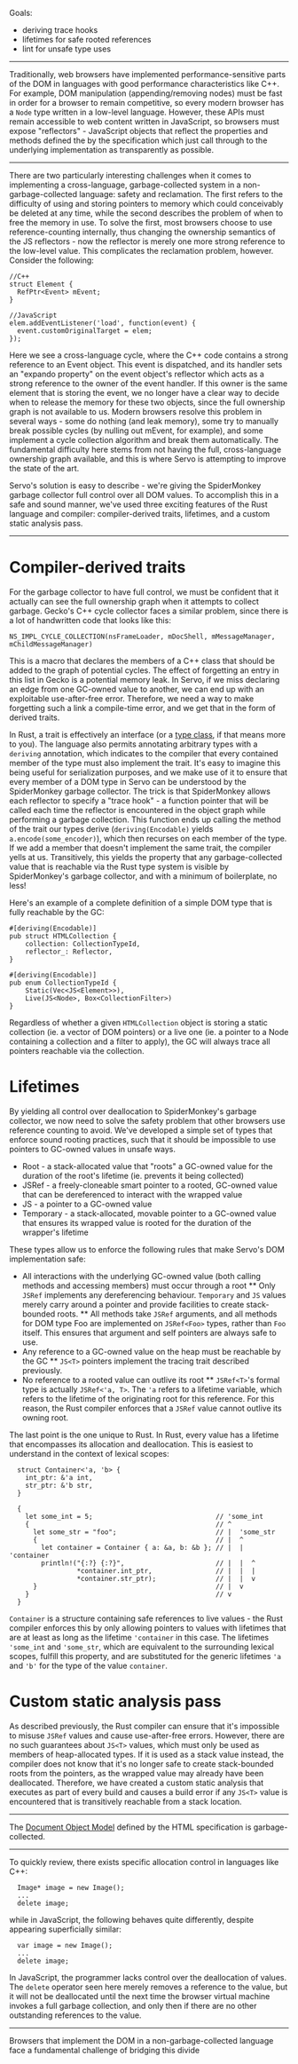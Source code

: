 Goals:
* deriving trace hooks
* lifetimes for safe rooted references
* lint for unsafe type uses

---


Traditionally, web browsers have implemented performance-sensitive parts of the DOM in languages with good performance characteristics like C++. For example, DOM manipulation (appending/removing nodes) must be fast in order for a browser to remain competitive, so every modern browser has a `Node` type written in a low-level language. However, these APIs must remain accessible to web content written in JavaScript, so browsers must expose "reflectors" - JavaScript objects that reflect the properties and methods defined the by the specification which just call through to the underlying implementation as transparently as possible.

---


There are two particularly interesting challenges when it comes to implementing a cross-language, garbage-collected system in a non-garbage-collected language: safety and reclamation. The first refers to the difficulty of using and storing pointers to memory which could conceivably be deleted at any time, while the second describes the problem of when to free the memory in use. To solve the first, most browsers choose to use reference-counting internally, thus changing the ownership semantics of the JS reflectors - now the reflector is merely one more strong reference to the low-level value. This complicates the reclamation problem, however. Consider the following:
```
//C++
struct Element {
  RefPtr<Event> mEvent;
}

//JavaScript
elem.addEventListener('load', function(event) {
  event.customOriginalTarget = elem;
});
```
Here we see a cross-language cycle, where the C++ code contains a strong reference to an Event object. This event is dispatched, and its handler sets an "expando property" on the event object's reflector which acts as a strong reference to the owner of the event handler. If this owner is the same element that is storing the event, we no longer have a clear way to decide when to release the memory for these two objects, since the full ownership graph is not available to us. Modern browsers resolve this problem in several ways - some do nothing (and leak memory), some try to manually break possible cycles (by nulling out mEvent, for example), and some implement a cycle collection algorithm and break them automatically. The fundamental difficulty here stems from not having the full, cross-language ownership graph available, and this is where Servo is attempting to improve the state of the art. 

Servo's solution is easy to describe - we're giving the SpiderMonkey garbage collector full control over all DOM values. To accomplish this in a safe and sound manner, we've used three exciting features of the Rust language and compiler: compiler-derived traits, lifetimes, and a custom static analysis pass.

---

Compiler-derived traits
=======================

For the garbage collector to have full control, we must be confident that it actually can see the full ownership graph when it attempts to collect garbage. Gecko's C++ cycle collector faces a similar problem, since there is a lot of handwritten code that looks like this:
```
NS_IMPL_CYCLE_COLLECTION(nsFrameLoader, mDocShell, mMessageManager, mChildMessageManager)
```
This is a macro that declares the members of a C++ class that should be added to the graph of potential cycles. The effect of forgetting an entry in this list in Gecko is a potential memory leak. In Servo, if we miss declaring an edge from one GC-owned value to another, we can end up with an exploitable use-after-free error. Therefore, we need a way to make forgetting such a link a compile-time error, and we get that in the form of derived traits.

In Rust, a trait is effectively an interface (or a [type class](http://en.wikipedia.org/wiki/Type_class), if that means more to you). The language also permits annotating arbitrary types with a `deriving` annotation, which indicates to the compiler that every contained member of the type must also implement the trait. It's easy to imagine this being useful for serialization purposes, and we make use of it to ensure that every member of a DOM type in Servo can be understood by the SpiderMonkey garbage collector. The trick is that SpiderMonkey allows each reflector to specify a "trace hook" - a function pointer that will be called each time the reflector is encountered in the object graph while performing a garbage collection. This function ends up calling the method of the trait our types derive (`deriving(Encodable)` yields `a.encode(some_encoder)`), which then recurses on each member of the type. If we add a member that doesn't implement the same trait, the compiler yells at us. Transitively, this yields the property that any garbage-collected value that is reachable via the Rust type system is visible by SpiderMonkey's garbage collector, and with a minimum of boilerplate, no less!

Here's an example of a complete definition of a simple DOM type that is fully reachable by the GC:

```
#[deriving(Encodable)]
pub struct HTMLCollection {
    collection: CollectionTypeId,
    reflector_: Reflector,
}

#[deriving(Encodable)]
pub enum CollectionTypeId {
    Static(Vec<JS<Element>>),
    Live(JS<Node>, Box<CollectionFilter>)
}
```

Regardless of whether a given `HTMLCollection` object is storing a static collection (ie. a vector of DOM pointers) or a live one (ie. a pointer to a Node containing a collection and a filter to apply), the GC will always trace all pointers reachable via the collection.



Lifetimes
=========

By yielding all control over deallocation to SpiderMonkey's garbage collector, we now need to solve the safety problem that other browsers use reference counting to avoid. We've developed a simple set of types that enforce sound rooting practices, such that it should be impossible to use pointers to GC-owned values in unsafe ways.

* Root<T> - a stack-allocated value that "roots" a GC-owned value for the duration of the root's lifetime (ie. prevents it being collected)
* JSRef<T> - a freely-cloneable smart pointer to a rooted, GC-owned value that can be dereferenced to interact with the wrapped value
* JS<T> - a pointer to a GC-owned value
* Temporary<T> - a stack-allocated, movable pointer to a GC-owned value that ensures its wrapped value is rooted for the duration of the wrapper's lifetime

These types allow us to enforce the following rules that make Servo's DOM implementation safe:

* All interactions with the underlying GC-owned value (both calling methods and accessing members) must occur through a root
** Only `JSRef` implements any dereferencing behaviour. `Temporary` and `JS` values merely carry around a pointer and provide facilities to create stack-bounded roots.
** All methods take `JSRef` arguments, and all methods for DOM type Foo are implemented on `JSRef<Foo>` types, rather than `Foo` itself. This ensures that argument and self pointers are always safe to use.
* Any reference to a GC-owned value on the heap must be reachable by the GC
** `JS<T>` pointers implement the tracing trait described previously. 
* No reference to a rooted value can outlive its root
** `JSRef<T>`'s formal type is actually `JSRef<'a, T>`. The `'a` refers to a lifetime variable, which refers to the lifetime of the originating root for this reference. For this reason, the Rust compiler enforces that a `JSRef` value cannot outlive its owning root.

The last point is the one unique to Rust. In Rust, every value has a lifetime that encompasses its allocation and deallocation. This is easiest to understand in the context of lexical scopes:
```
  struct Container<'a, 'b> {
    int_ptr: &'a int,
    str_ptr: &'b str,
  }

  {
    let some_int = 5;                               // 'some_int
    {                                               // ^
      let some_str = "foo";                         // |  'some_str
      {                                             // |  ^
        let container = Container { a: &a, b: &b }; // |  |  'container
        println!("{:?} {:?}",                       // |  |  ^
                 *container.int_ptr,                // |  |  |
                 *container.str_ptr);               // |  |  v
      }                                             // |  v
    }                                               // v
  }
```

`Container` is a structure containing safe references to live values - the Rust compiler enforces this by only allowing pointers to values with lifetimes that are at least as long as the lifetime `'container` in this case. The lifetimes `'some_int` and `'some_str`, which are equivalent to the surrounding lexical scopes, fulfill this property, and are substituted for the generic lifetimes `'a` and `'b'` for the type of the value `container`.



Custom static analysis pass
===========================

As described previously, the Rust compiler can ensure that it's impossible to misuse `JSRef` values and cause use-after-free errors. However, there are no such guarantees about `JS<T>` values, which must only be used as members of heap-allocated types. If it is used as a stack value instead, the compiler does not know that it's no longer safe to create stack-bounded roots from the pointers, as the wrapped value may already have been deallocated. Therefore, we have created a custom static analysis that executes as part of every build and causes a build error if any `JS<T>` value is encountered that is transitively reachable from a stack location.



---

The [Document Object Model](http://dom.spec.whatwg.org/) defined by the HTML specification is garbage-collected.

---

To quickly review, there exists specific allocation control in languages like C++:
```
  Image* image = new Image();
  ...
  delete image;
```
while in JavaScript, the following behaves quite differently, despite appearing superficially similar:
```
  var image = new Image();
  ...
  delete image;
```
In JavaScript, the programmer lacks control over the deallocation of values. The `delete` operator seen here merely removes a reference to the value, but it will not be deallocated until the next time the browser virtual machine invokes a full garbage collection, and only then if there are no other outstanding references to the value. 


---

Browsers that implement the DOM in a non-garbage-collected language face a fundamental challenge of bridging this divide

